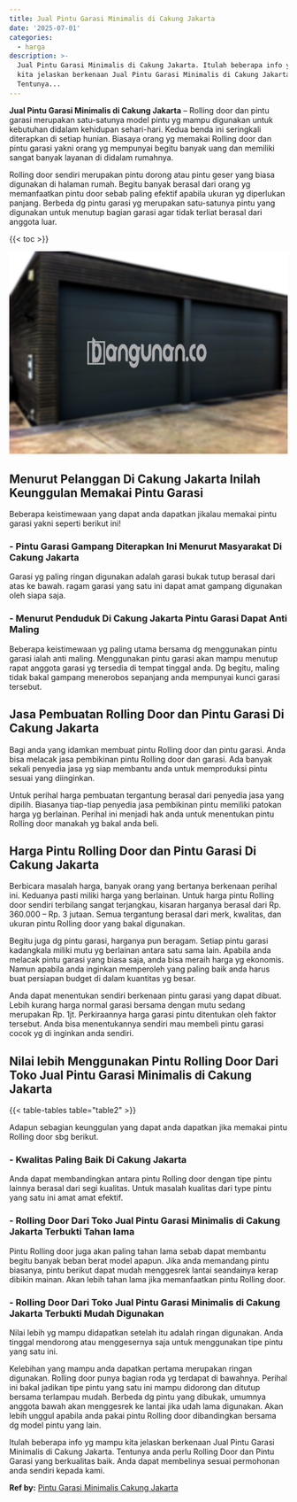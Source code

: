 ```yaml
---
title: Jual Pintu Garasi Minimalis di Cakung Jakarta
date: '2025-07-01'
categories:
  - harga
description: >-
  Jual Pintu Garasi Minimalis di Cakung Jakarta. Itulah beberapa info yg mampu
  kita jelaskan berkenaan Jual Pintu Garasi Minimalis di Cakung Jakarta.
  Tentunya...
---
```


**Jual Pintu Garasi Minimalis di Cakung Jakarta** – Rolling door dan pintu garasi merupakan satu-satunya model pintu yg mampu digunakan untuk kebutuhan didalam kehidupan sehari-hari. Kedua benda ini seringkali diterapkan di setiap hunian. Biasaya orang yg memakai Rolling door dan pintu garasi yakni orang yg mempunyai begitu banyak uang dan memiliki sangat banyak layanan di didalam rumahnya.

Rolling door sendiri merupakan pintu dorong atau pintu geser yang biasa digunakan di halaman rumah. Begitu banyak berasal dari orang yg memanfaatkan pintu door sebab paling efektif apabila ukuran yg diperlukan panjang. Berbeda dg pintu garasi yg merupakan satu-satunya pintu yang digunakan untuk menutup bagian garasi agar tidak terliat berasal dari anggota luar.

{{< toc >}}

![Jual Pintu Garasi Minimalis di Cakung Jakarta](/images/pintu-garasi-23.png)

## Menurut Pelanggan Di Cakung Jakarta Inilah Keunggulan Memakai Pintu Garasi

Beberapa keistimewaan yang dapat anda dapatkan jikalau memakai pintu garasi yakni seperti berikut ini!

### \- Pintu Garasi Gampang Diterapkan Ini Menurut Masyarakat Di Cakung Jakarta

Garasi yg paling ringan digunakan adalah garasi bukak tutup berasal dari atas ke bawah. ragam garasi yang satu ini dapat amat gampang digunakan oleh siapa saja.

### \- Menurut Penduduk Di Cakung Jakarta Pintu Garasi Dapat Anti Maling

Beberapa keistimewaan yg paling utama bersama dg menggunakan pintu garasi ialah anti maling. Menggunakan pintu garasi akan mampu menutup rapat anggota garasi yg tersedia di tempat tinggal anda. Dg begitu, maling tidak bakal gampang menerobos sepanjang anda mempunyai kunci garasi tersebut.

## Jasa Pembuatan Rolling Door dan Pintu Garasi Di Cakung Jakarta

Bagi anda yang idamkan membuat pintu Rolling door dan pintu garasi. Anda bisa melacak jasa pembikinan pintu Rolling door dan garasi. Ada banyak sekali penyedia jasa yg siap membantu anda untuk memproduksi pintu sesuai yang diinginkan.

Untuk perihal harga pembuatan tergantung berasal dari penyedia jasa yang dipilih. Biasanya tiap-tiap penyedia jasa pembikinan pintu memiliki patokan harga yg berlainan. Perihal ini menjadi hak anda untuk menentukan pintu Rolling door manakah yg bakal anda beli.

## Harga Pintu Rolling Door dan Pintu Garasi Di Cakung Jakarta

Berbicara masalah harga, banyak orang yang bertanya berkenaan perihal ini. Keduanya pasti miliki harga yang berlainan. Untuk harga pintu Rolling door sendiri terbilang sangat terjangkau, kisaran harganya berasal dari Rp. 360.000 – Rp. 3 jutaan. Semua tergantung berasal dari merk, kwalitas, dan ukuran pintu Rolling door yang bakal digunakan.

Begitu juga dg pintu garasi, harganya pun beragam. Setiap pintu garasi kadangkala miliki mutu yg berlainan antara satu sama lain. Apabila anda melacak pintu garasi yang biasa saja, anda bisa meraih harga yg ekonomis. Namun apabila anda inginkan memperoleh yang paling baik anda harus buat persiapan budget di dalam kuantitas yg besar.

Anda dapat menentukan sendiri berkenaan pintu garasi yang dapat dibuat. Lebih kurang harga normal garasi bersama dengan mutu sedang merupakan Rp. 1jt. Perkiraannya harga garasi pintu ditentukan oleh faktor tersebut. Anda bisa menentukannya sendiri mau membeli pintu garasi cocok yg di inginkan anda sendiri.

## Nilai lebih Menggunakan Pintu Rolling Door Dari Toko Jual Pintu Garasi Minimalis di Cakung Jakarta

{{< table-tables table="table2" >}}

Adapun sebagian keunggulan yang dapat anda dapatkan jika memakai pintu Rolling door sbg berikut.

### \- Kwalitas Paling Baik Di Cakung Jakarta

Anda dapat membandingkan antara pintu Rolling door dengan tipe pintu lainnya berasal dari segi kualitas. Untuk masalah kualitas dari type pintu yang satu ini amat amat efektif.

### \- Rolling Door Dari Toko Jual Pintu Garasi Minimalis di Cakung Jakarta Terbukti Tahan lama

Pintu Rolling door juga akan paling tahan lama sebab dapat membantu begitu banyak beban berat model apapun. Jika anda memandang pintu biasanya, pintu berikut dapat mudah menggesrek lantai seandainya kerap dibikin mainan. Akan lebih tahan lama jika memanfaatkan pintu Rolling door.

### \- Rolling Door Dari Toko Jual Pintu Garasi Minimalis di Cakung Jakarta Terbukti Mudah Digunakan

Nilai lebih yg mampu didapatkan setelah itu adalah ringan digunakan. Anda tinggal mendorong atau menggesernya saja untuk menggunakan tipe pintu yang satu ini.

Kelebihan yang mampu anda dapatkan pertama merupakan ringan digunakan. Rolling door punya bagian roda yg terdapat di bawahnya. Perihal ini bakal jadikan tipe pintu yang satu ini mampu didorong dan ditutup bersama terlampau mudah. Berbeda dg pintu yang dibukak, umumnya anggota bawah akan menggesrek ke lantai jika udah lama digunakan. Akan lebih unggul apabila anda pakai pintu Rolling door dibandingkan bersama dg model pintu yang lain.

Itulah beberapa info yg mampu kita jelaskan berkenaan Jual Pintu Garasi Minimalis di Cakung Jakarta. Tentunya anda perlu Rolling Door dan Pintu Garasi yang berkualitas baik. Anda dapat membelinya sesuai permohonan anda sendiri kepada kami.

**Ref by:** [Pintu Garasi Minimalis Cakung Jakarta](https://id.wikipedia.org/wiki/Pintu)
